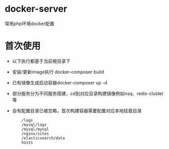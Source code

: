 # docker-server
常用php环境docker配置

# 首次使用
- 以下执行都基于当前根目录下
- 安装/更新image执行 docker-composer build
- 已有镜像生成启动容器docker-composer up -d
- 部分服务分为不同服务搭建，cd到对应目录构建镜像例如nsq、redis-cluster等
- 自有配置目录已被忽略，首次构建容器需要配置对应本地挂载目录

	~~~
		/logs
		/mysql/logs
		/mysql/mysql
		/nginx/sites
		/elasticsearch/data
		hosts
	~~~
